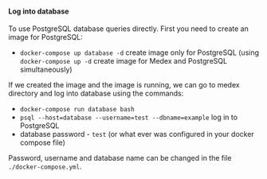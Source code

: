 #### Log into database ####
To use PostgreSQL database queries directly. First you need to create an image for PostgreSQL:
* `docker-compose up database -d` create image only for PostgreSQL (using `docker-compose up -d` create image for Medex and PostgreSQL simultaneously)

If we created the image and the image is running, we can go to medex directory and log into database using the commands:
* `docker-compose run database bash`
* `psql --host=database --username=test --dbname=example` log in to PostgreSQL
* database password - `test` (or what ever was configured in your docker compose file)

Password, username and database name can be changed in the file `./docker-compose.yml`.